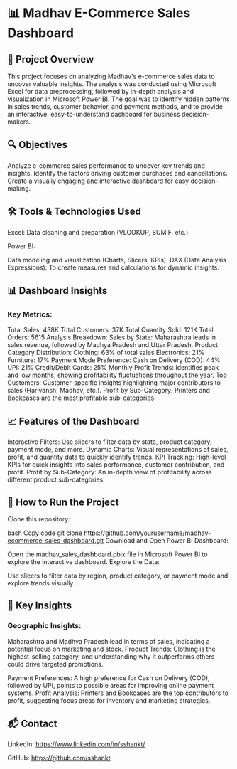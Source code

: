 
# 📊 Madhav E-Commerce Sales Dashboard

## 📍 Project Overview

This project focuses on analyzing Madhav's e-commerce sales data to uncover valuable insights. The analysis was conducted using Microsoft Excel for data preprocessing, followed by in-depth analysis and visualization in Microsoft Power BI. The goal was to identify hidden patterns in sales trends, customer behavior, and payment methods, and to provide an interactive, easy-to-understand dashboard for business decision-makers.

## 🔍 Objectives

Analyze e-commerce sales performance to uncover key trends and insights.
Identify the factors driving customer purchases and cancellations.
Create a visually engaging and interactive dashboard for easy decision-making.

## 🛠️ Tools & Technologies Used

Excel:
Data cleaning and preparation (VLOOKUP, SUMIF, etc.).

Power BI:

Data modeling and visualization (Charts, Slicers, KPIs).
DAX (Data Analysis Expressions):
To create measures and calculations for dynamic insights.

## 📊 Dashboard Insights

### Key Metrics:

Total Sales: 438K
Total Customers: 37K
Total Quantity Sold: 121K
Total Orders: 5615
Analysis Breakdown:
Sales by State:
Maharashtra leads in sales revenue, followed by Madhya Pradesh and Uttar Pradesh.
Product Category Distribution:
Clothing: 63% of total sales
Electronics: 21%
Furniture: 17%
Payment Mode Preference:
Cash on Delivery (COD): 44%
UPI: 21%
Credit/Debit Cards: 25%
Monthly Profit Trends:
Identifies peak and low months, showing profitability fluctuations throughout the year.
Top Customers:
Customer-specific insights highlighting major contributors to sales (Harivansh, Madhav, etc.).
Profit by Sub-Category:
Printers and Bookcases are the most profitable sub-categories.

## 📈 Features of the Dashboard

Interactive Filters:
Use slicers to filter data by state, product category, payment mode, and more.
Dynamic Charts:
Visual representations of sales, profit, and quantity data to quickly identify trends.
KPI Tracking:
High-level KPIs for quick insights into sales performance, customer contribution, and profit.
Profit by Sub-Category:
An in-depth view of profitability across different product sub-categories.

## 🚀 How to Run the Project
Clone this repository:

bash
Copy code
git clone https://github.com/yourusername/madhav-ecommerce-sales-dashboard.git
Download and Open Power BI Dashboard:

Open the madhav_sales_dashboard.pbix file in Microsoft Power BI to explore the interactive dashboard.
Explore the Data:

Use slicers to filter data by region, product category, or payment mode and explore trends visually.

## 🔑 Key Insights

### Geographic Insights: 
Maharashtra and Madhya Pradesh lead in terms of sales, indicating a potential focus on marketing and stock.
Product Trends: Clothing is the highest-selling category, and understanding why it outperforms others could drive targeted promotions.

Payment Preferences:
A high preference for Cash on Delivery (COD), followed by UPI, points to possible areas for improving online payment systems.
Profit Analysis: Printers and Bookcases are the top contributors to profit, suggesting focus areas for inventory and marketing strategies.

## 📬 Contact
LinkedIn: https://www.linkedin.com/in/sshankt/

GitHub: https://github.com/sshankt
